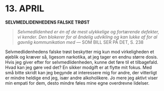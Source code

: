 # 13. APRIL

**SELVMEDLIDENHEDENS FALSKE TRØST**

> *Selvmedlidenhed er én af de mest ulykkelige og fortærende defekter, vi kender. Den blokerer for al åndelig udvikling og kan lukke af for al gavnlig kommunikation med*
> — SOM BILL SER PÅ DET, S. 238

Selvmedlidenhedens falske trøst beskytter mig kun mod virkeligheden et øjeblik og kræver så, ligesom narkotika, at jeg tager en endnu større dosis. Hvis jeg giver efter for selvmedlidenheden, kunne det føre til et tilbagefald. Hvad kan jeg gøre ved det? En sikker modgift er at flytte mit fokus. Med små bitte skridt kan jeg begynde at interessere mig for andre, der vitterligt er mindre heldige end jeg, især andre alkoholikere. Jo mere jeg aktivt viser min empati for dem, desto mindre føles mine egne overdrevne lidelser.
